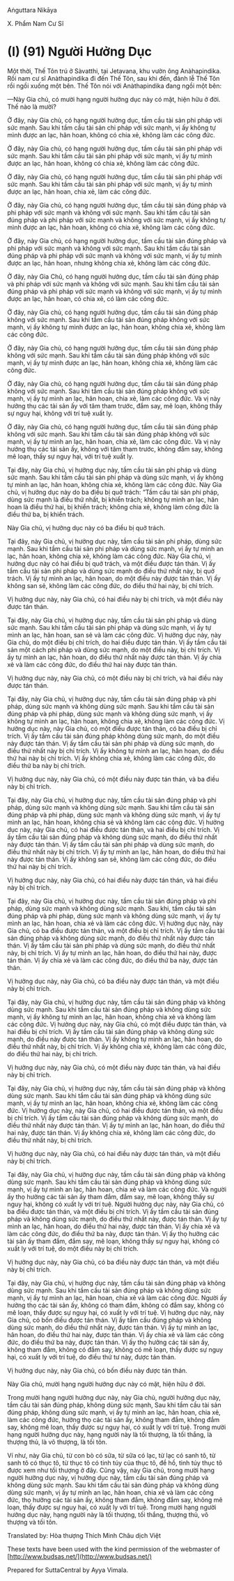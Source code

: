Aṅguttara Nikāya

X. Phẩm Nam Cư Sĩ

# (I) (91) Người Hưởng Dục

Một thời, Thế Tôn trú ở Sàvatthi, tại Jetavana, khu vườn ông Anàhapindika. Rồi nam cư sĩ Anàthapindika đi đến Thế Tôn, sau khi đến, đảnh lễ Thế Tôn rồi ngồi xuống một bên. Thế Tôn nói với Anàthapindika đang ngồi một bên:

—Này Gia chủ, có mười hạng người hưởng dục này có mặt, hiện hữu ở đời. Thế nào là mười?

Ở đây, này Gia chủ, có hạng người hưởng dục, tầm cầu tài sản phi pháp với sức mạnh. Sau khi tầm cầu tài sản chi pháp với sức mạnh, vị ấy không tự mình được an lạc, hân hoan, không có chia xẻ, không làm các công đức.

Ở đây, này Gia chủ, có hạng người hưởng dục, tầm cầu tài sản phi pháp với sức mạnh. Sau khi tầm cầu tài sản phi pháp với sức mạnh, vị ấy tự mình được an lạc, hân hoan, không có chia xẻ, không làm các công đức.

Ở đây, này Gia chủ, có hạng người hưởng dục, tầm cầu tài sản phi pháp với sức mạnh. Sau khi tầm cầu tài sản phi pháp với sức mạnh, vị ấy tự mình được an lạc, hân hoan, chia xẻ, làm các công đức.

Ở đây, này Gia chủ, có hạng người hưởng dục, tầm cầu tài sản đúng pháp và phi pháp với sức mạnh và không với sức mạnh. Sau khi tầm cầu tài sản đúng pháp và phi pháp với sức mạnh và không với sức mạnh, vị ấy không tự mình được an lạc, hân hoan, không có chia xẻ, không làm các công đức.

Ở đây, này Gia chủ, có hạng người hưởng dục, tầm cầu tài sản đúng pháp và phi pháp với sức mạnh và không với sức mạnh. Sau khi tầm cầu tài sản đúng pháp và phi pháp với sức mạnh và không với sức mạnh, vị ấy tự mình được an lạc, hân hoan, nhưng không chia xẻ, không làm các công đức.

Ở đây, này Gia Chủ, có hạng người hưởng dục, tầm cầu tài sản đúng pháp và phi pháp với sức mạnh và không với sức mạnh. Sau khi tầm cầu tài sản đúng pháp và phi pháp với sức mạnh và không với sức mạnh, vị ấy tự mình được an lạc, hân hoan, có chia xẻ, có làm các công đức.

Ở đây, này Gia chủ, có hạng người hưởng dục, tầm cầu tài sản đúng pháp không với sức mạnh. Sau khi tầm cầu tài sản đúng pháp không với sức mạnh, vị ấy không tự mình được an lạc, hân hoan, không chia xẻ, không làm các công đức.

Ở đây, này Gia chủ, có hạng người hưởng dục, tầm cầu tải sản đúng pháp không với sức mạnh. Sau khi tầm cầu tài sản đúng pháp không với sức mạnh, vị ấy tự mình được an lạc, hân hoan, không chia xẻ, không làm các công đức.

Ở đây, này Gia chủ, có hạng người hưởng dục, tầm cầu tài sản đúng pháp không với sức mạnh. Sau khi tầm cầu tài sản đúng pháp không với sức mạnh, vị ấy tự mình an lạc, hân hoan, chia xẻ, làm các công đức. Và vị này hưởng thụ các tài sản ấy với tâm tham trước, đắm say, mê loạn, không thấy sự nguy hại, không với trí tuệ xuất ly.

Ở đây, này Gia chủ, có hạng người hưởng dục, tầm cầu tài sản đúng pháp không với sức mạnh. Sau khi tầm cầu tài sản đúng pháp không với sức mạnh, vị ấy tự mình an lạc, hân hoan, chia xẻ, làm các công đức. Và vị này hưởng thụ các tài sản ấy, không với tâm tham trước, không đắm say, không mê loạn, thấy sự nguy hại, với trí tuệ xuất ly.

Tại đây, này Gia chủ, vị hưởng dục này, tầm cầu tài sản phi pháp và dùng sức mạnh. Sau khi tầm cầu tài sản phi pháp và dùng sức mạnh, vị ấy không tự mình an lạc, hân hoan, không chia xẻ, không làm các công đức. Này Gia chủ, vị hưởng dục này do ba điều bị quở trách: “Tầm cầu tài sản phi pháp, dùng sức mạnh là điều thứ nhất, bị khiển trách; không tự mình an lạc, hân hoan là điều thứ hai, bị khiển trách; không chia xẻ, không làm công đức là điều thứ ba, bị khiển trách.

Này Gia chủ, vị hưởng dục này có ba điều bị quở trách.

Tại đây, này Gia chủ, vị hưởng dục này, tầm cầu tài sản phi pháp, dùng sức mạnh. Sau khi tầm cầu tài sản phi pháp và dùng sức mạnh, vị ấy tự mình an lạc, hân hoan, không chia xẻ, không làm các công đức. Này Gia chủ, vị hưởng dục này có hai điều bị quở trách, và một điều được tán thán. Vị ấy tầm cầu tài sản phi pháp và dùng sức mạnh do điều thứ nhất này, bị quở trách. Vị ấy tự mình an lạc, hân hoan, do một điều này được tán thán. Vị ấy không san sẻ, không làm các công đức, do điều thứ hai này, bị chỉ trích.

Vị hưởng dục này, này Gia chủ, có hai điều này bị chỉ trích, và một điều này được tán thán.

Tại đây, này Gia chủ, vị hưởng dục này, tầm cầu tài sản phi pháp và dùng sức mạnh. Sau khi tầm cầu tài sản phi pháp và dùng sức mạnh, vị ấy tự mình an lạc, hân hoan, san sẻ và làm các công đức. Vị hưởng dục này, này Gia chủ, do một điều bị chỉ trích, do hai điều được tán thán. Vị ấy tầm cầu tài sản một cách phi pháp và dùng sức mạnh, do một điều này, bị chỉ trích. Vị ấy tự mình an lạc, hân hoan, do điều thứ nhất này được tán thán. Vị ấy chia xẻ và làm các công đức, do điều thứ hai này được tán thán.

Vị hưởng dục này, này Gia chủ, có một điều này bị chỉ trích, và hai điều này được tán thán.

Tại đây, này Gia chủ, vị hưởng dục này, tầm cầu tài sản đúng pháp và phi pháp, dùng sức mạnh và không dùng sức mạnh. Sau khi tầm cầu tài sản đúng pháp và phi pháp, dùng sức mạnh và không dùng sức mạnh, vị ấy không tự mình an lạc, hân hoan, không chia xẻ, không làm các công đức. Vị hưởng dục này, này Gia chủ, có một điều được tán thán, có ba điều bị chỉ trích. Vị ấy tầm cầu tài sản đúng pháp không dùng sức mạnh, do một điều này được tán thán. Vị ấy tầm cầu tài sản phi pháp và dùng sức mạnh, do điều thứ nhất này bị chỉ trích. Vị ấy không tự mình an lạc, hân hoan, do điều thứ hai này bị chỉ trích. Vị ấy không chia xẻ, không làm các công đức, do điều thứ ba này bị chỉ trích.

Vị hưởng dục này, này Gia chủ, có một điều này được tán thán, và ba điều này bị chỉ trích.

Tại đây, này Gia chủ, vị hưởng dục này, tầm cầu tài sản đúng pháp và phi pháp, dùng sức mạnh và không dùng sức mạnh. Sau khi tầm cầu tài sản đúng pháp và phi pháp, dùng sức mạnh và không dùng sức mạnh, vị ấy tự mình an lạc, hân hoan, không chia sẻ và không làm các công đức. Vị hưởng dục này, này Gia chủ, có hai điều được tán thán, và hai điều bị chỉ trích. Vị ấy tầm cầu tài sản đúng pháp và không dùng sức mạnh, do điều thứ nhất này được tán thán. Vị ấy tầm cầu tài sản phi pháp và dùng sức mạnh, do điều thứ nhất này bị chỉ trích. Vị ấy tự mình an lạc, hân hoan, do điều thứ hai này được tán thán. Vị ấy không san sẻ, không làm các công đức, do điều thứ hai này bị chỉ trích.

Vị hưởng dục này, này Gia chủ, có hai điều này được tán thán, và hai điều này bị chỉ trích.

Tại đây, này Gia chủ, vị hưởng dục này, tầm cầu tài sản đúng pháp và phi pháp, dùng sức mạnh và không dùng sức mạnh. Sau khi, tầm cầu tài sản đúng pháp và phi pháp, dùng sức mạnh và không dùng sức mạnh, vị ấy tự mình an lạc, hân hoan, chia xẻ và làm các công đức. Vị hưởng dục này, này Gia chủ, có ba điều được tán thán, và một điều bị chỉ trích. Vị ấy tầm cầu tài sản đúng pháp và không dùng sức mạnh, do điều thứ nhất này được tán thán. Vị ấy tầm cầu tài sản phi pháp và dùng sức mạnh, do điều thứ nhất này, bị chỉ trích. Vị ấy tự mình an lạc, hân hoan, do điều thứ hai này, được tán thán. Vị ấy chia xẻ và làm các công đức, do điều thứ ba này, được tán thán.

Vị hưởng dục này, này Gia chủ, có ba điều này được tán thán, và một điều này bị chỉ trích.

Tại đây, này Gia chủ, vị hưởng dục này, tầm cầu tài sản đúng pháp và không dùng sức mạnh. Sau khi tầm cầu tài sản đúng pháp và không dùng sức mạnh, vị ấy không tự mình an lạc, hân hoan, không chia xẻ và không làm các công đức. Vị hưởng dục này, này Gia chủ, có một điều được tán thán, và hai điều bị chỉ trích. Vị ấy tầm cầu tài sản đúng pháp và không dùng sức mạnh, do điều này được tán thán. Vị ấy không tự mình an lạc, hân hoan, do điều thứ nhất này, bị chỉ trích. Vị ấy không chia xẻ, không làm các công đức, do điều thứ hai này, bị chỉ trích.

Vị hưởng dục này, này Gia chủ, có một điều này được tán thán, và hai điều này bị chỉ trích.

Tại đây, này Gia chủ, vị hưởng dục này, tầm cầu tài sản đúng pháp và không dùng sức mạnh. Sau khi tầm cầu tài sản đúng pháp và không dùng sức mạnh, vị ấy tự mình an lạc, hân hoan, không chia xẻ, không làm các công đức. Vị hưởng dục này, này Gia chủ, có hai điều được tán thán, và một điều bị chỉ trích. Vị ấy tầm cầu tài sản đúng pháp và không dùng sức mạnh, do điều thứ nhất này được tán thán. Vị ấy tự mình an lạc, hân hoan, do điều thứ hai này, được tán thán. Vị ấy không chia xẻ, không làm các công đức, do điều thứ nhất này, bị chỉ trích.

Vị hưởng dục này, này Gia chủ, có hai điều này được tán thán, và một điều này bị chỉ trích.

Tại đây, này Gia chủ, vị hưởng dục này, tầm cầu tài sản đúng pháp và không dùng sức mạnh. Sau khi tầm cầu tài sản đúng pháp và không dùng sức mạnh, vị ấy tự mình an lạc, hân hoan, chia xẻ và làm các công đức. Và người ấy thọ hưởng các tài sản ấy tham đắm, đắm say, mê loạn, không thấy sự nguy hại, không có xuất ly với trí tuệ. Người hưởng dục này, này Gia chủ, có ba điều được tán thán, và một điều bị chỉ trích. Vị ấy tầm cầu tài sản đúng pháp và không dùng sức mạnh, do điều thứ nhất này, được tán thán. Vị ấy tự mình an lạc, hân hoan, do điều thứ hai này, được tán thán. Vị ấy chia xẻ và làm các công đức, do điều thứ ba này, được tán thán. Vị ấy thọ hưởng các tài sản ấy tham đắm, đắm say, mê loạn, không thấy sự nguy hại, không có xuất ly với trí tuệ, do một điều này bị chỉ trích.

Vị hưởng dục này, này Gia chủ, có ba điều này được tán thán, và một điều này bị chỉ trích.

Tại đây, này Gia chủ, vị hưởng dục này, tầm cầu tài sản đúng pháp và không dùng sức mạnh. Sau khi tầm cầu tài sản đúng pháp và không dùng sức mạnh, vị ấy tự mình an lạc, hân hoan, chia xẻ và làm các công đức. Người ấy hưởng thọ các tài sản ấy, không có tham đắm, không có đắm say, không có mê loạn, thấy được sự nguy hại, có xuất ly với trí tuệ. Vị hưởng dục này, này Gia chủ, có bốn điều được tán thán. Vị ấy tầm cầu đúng pháp và không dùng sức mạnh, do điều thứ nhất này, được tán thán. Vị ấy tự mình an lạc, hân hoan, do điều thứ hai này, được tán thán. Vị ấy chia xẻ và làm các công đức, do điều thứ ba này, được tán thán. Vị ấy thọ hưởng các tài sản ấy, không tham đắm, không có đắm say, không có mê loạn, thấy được sự nguy hại, có xuất ly với trí tuệ, do điều thứ tư này, được tán thán.

Vị hưởng dục này, này Gia chủ, có bốn điều này được tán thán.

Này Gia chủ, mười hạng người hưởng dục này có mặt, hiện hữu ở đời.

Trong mười hạng người hưởng dục này, này Gia chủ, người hưởng dục này, tầm cầu tài sản đúng pháp, không dùng sức mạnh, Sau khi tầm cầu tài sản đúng pháp, không dùng sức mạnh, vị ấy tự mình an lạc, hân hoan, chia xẻ, làm các công đức, hưởng thọ các tài sản ấy, không tham đắm, không đắm say, không mê loạn, thấy được sự nguy hại, có xuất ly với trí tuệ. Trong mười hạng người hưởng dục này, hạng người này là tối thượng, là tối thắng, là thượng thủ, là vô thượng, là tối tôn.

Ví như, này Gia chủ, từ con bò có sữa, từ sữa có lạc, từ lạc có sanh tô, từ sanh tô có thục tô, từ thục tô có tinh túy của thục tô, đề hồ, tinh túy thục tô được xem như tối thượng ở đây. Cũng vậy, này Gia chủ, trong mười hạng người hưởng dục này, vị hưởng dục này, tầm cầu tài sản đúng pháp và không dùng sức mạnh. Sau khi tầm cầu tài sản đúng pháp và không dùng dùng sức mạnh, vị ấy tự mình an lạc, hân hoan, chia xẻ và làm các công đức, thọ hưởng các tài sản ấy, không tham đắm, không đắm say, không mê loạn, thấy được sự nguy hại, có xuất ly với trí tuệ. Trong mười hạng người hưởng dục này, hạng người này là tối thượng, tối thắng, thượng thủ, vô thượng và tối tôn.

Translated by: Hòa thượng Thích Minh Châu dịch Việt

These texts have been used with the kind permission of the webmaster of [http://www.budsas.net/](http://www.budsas.net/)

Prepared for SuttaCentral by Ayya Vimala.